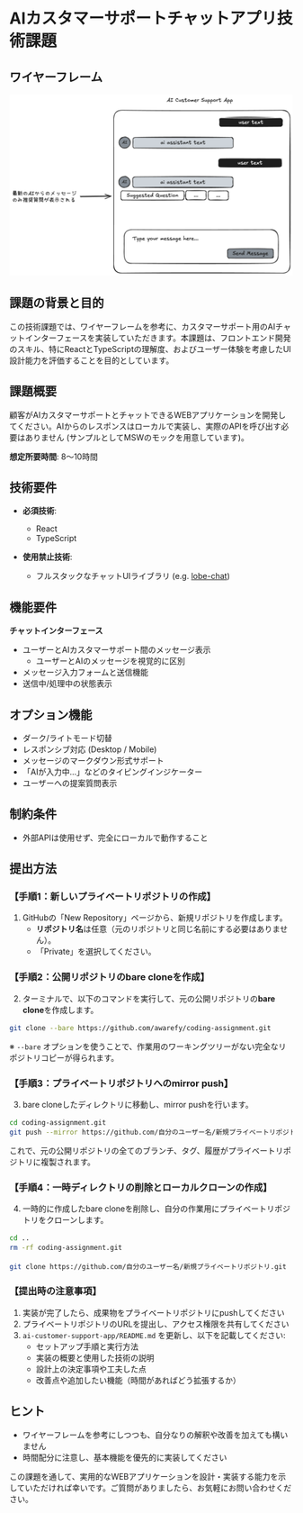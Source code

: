 # AIカスタマーサポートチャットアプリ技術課題

## ワイヤーフレーム

<img src="./assets/cs-ai-chat-wireframe.png" alt="ワイヤーフレーム" width="800" />

## 課題の背景と目的

この技術課題では、ワイヤーフレームを参考に、カスタマーサポート用のAIチャットインターフェースを実装していただきます。本課題は、フロントエンド開発のスキル、特にReactとTypeScriptの理解度、およびユーザー体験を考慮したUI設計能力を評価することを目的としています。

## 課題概要

顧客がAIカスタマーサポートとチャットできるWEBアプリケーションを開発してください。AIからのレスポンスはローカルで実装し、実際のAPIを呼び出す必要はありません (サンプルとしてMSWのモックを用意しています)。

**想定所要時間**: 8〜10時間

## 技術要件

- **必須技術**:

  - React
  - TypeScript

- **使用禁止技術**:

  - フルスタックなチャットUIライブラリ (e.g. [lobe-chat](https://github.com/lobehub/lobe-chat))

## 機能要件

**チャットインターフェース**

- ユーザーとAIカスタマーサポート間のメッセージ表示
  - ユーザーとAIのメッセージを視覚的に区別
- メッセージ入力フォームと送信機能
- 送信中/処理中の状態表示

## オプション機能

- ダーク/ライトモード切替
- レスポンシブ対応 (Desktop / Mobile)
- メッセージのマークダウン形式サポート
- 「AIが入力中...」などのタイピングインジケーター
- ユーザーへの提案質問表示

## 制約条件

- 外部APIは使用せず、完全にローカルで動作すること

## 提出方法

### 【手順1：新しいプライベートリポジトリの作成】

1. GitHubの「New Repository」ページから、新規リポジトリを作成します。
   - **リポジトリ名**は任意（元のリポジトリと同じ名前にする必要はありません）。
   - 「Private」を選択してください。

### 【手順2：公開リポジトリのbare cloneを作成】

2. ターミナルで、以下のコマンドを実行して、元の公開リポジトリの**bare clone**を作成します。

```bash
git clone --bare https://github.com/awarefy/coding-assignment.git
```

※ `--bare` オプションを使うことで、作業用のワーキングツリーがない完全なリポジトリコピーが得られます。

### 【手順3：プライベートリポジトリへのmirror push】

3. bare cloneしたディレクトリに移動し、mirror pushを行います。

```bash
cd coding-assignment.git
git push --mirror https://github.com/自分のユーザー名/新規プライベートリポジトリ.git
```

これで、元の公開リポジトリの全てのブランチ、タグ、履歴がプライベートリポジトリに複製されます。

### 【手順4：一時ディレクトリの削除とローカルクローンの作成】

4. 一時的に作成したbare cloneを削除し、自分の作業用にプライベートリポジトリをクローンします。

```bash
cd ..
rm -rf coding-assignment.git

git clone https://github.com/自分のユーザー名/新規プライベートリポジトリ.git
```

### 【提出時の注意事項】

1. 実装が完了したら、成果物をプライベートリポジトリにpushしてください
2. プライベートリポジトリのURLを提出し、アクセス権限を共有してください
3. `ai-customer-support-app/README.md` を更新し、以下を記載してください:
   - セットアップ手順と実行方法
   - 実装の概要と使用した技術の説明
   - 設計上の決定事項や工夫した点
   - 改善点や追加したい機能（時間があればどう拡張するか）

## ヒント

- ワイヤーフレームを参考にしつつも、自分なりの解釈や改善を加えても構いません
- 時間配分に注意し、基本機能を優先的に実装してください

この課題を通して、実用的なWEBアプリケーションを設計・実装する能力を示していただければ幸いです。ご質問がありましたら、お気軽にお問い合わせください。
